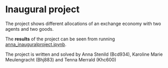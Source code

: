 # Inaugural project

The project shows different allocations of an exchange economy with two agents and two goods. 

The **results** of the project can be seen from running [anna_inauguralproject.ipynb](anna_inauguralproject.ipynb).

The project is written and solved by Anna Stenild (Bcd934), Karoline Marie Meulengracht (Bhj883) and Tenna Merrald (Khc600)

